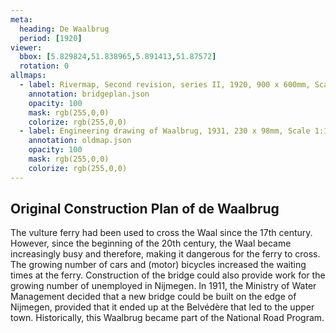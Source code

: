 ```yaml
---
meta:
  heading: De Waalbrug
  period: [1920]
viewer:
  bbox: [5.829824,51.838965,5.891413,51.87572]
  rotation: 0
allmaps:
  - label: Rivermap, Second revision, series II, 1920, 900 x 600mm, Scale 1:10,000, G.H.Goudriaan, Geoplaza, VU Amsterdam
    annotation: bridgeplan.json
    opacity: 100
    mask: rgb(255,0,0)
    colorize: rgb(255,0,0)
  - label: Engineering drawing of Waalbrug, 1931, 230 x 98mm, Scale 1:10,000, Regional Archive Nijmegen
    annotation: oldmap.json
    opacity: 100
    mask: rgb(255,0,0)
    colorize: rgb(255,0,0)
---
```


## Original Construction Plan of de Waalbrug

The vulture ferry had been used to cross the Waal since the 17th century. However, since the beginning of the 20th century, the Waal became increasingly busy and therefore, making it dangerous for the ferry to cross. The growing number of cars and (motor) bicycles increased the waiting times at the ferry. Construction of the bridge could also provide work for the growing number of unemployed in Nijmegen. In 1911, the Ministry of Water Management decided that a new bridge could be built on the edge of Nijmegen, provided that it ended up at the Belvédère that led to the upper town. Historically, this Waalbrug became part of the National Road Program.
